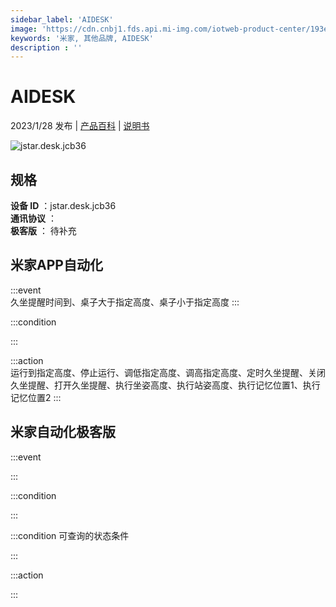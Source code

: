 ```yaml
---
sidebar_label: 'AIDESK'
image: 'https://cdn.cnbj1.fds.api.mi-img.com/iotweb-product-center/193e34cb2f60c402bd90acbe7883ea1a_1655894742423.png?GalaxyAccessKeyId=AKVGLQWBOVIRQ3XLEW&Expires=9223372036854775807&Signature=kL9ogeFla4XsfKRdmLhWSL94f34='
keywords: '米家, 其他品牌, AIDESK'
description : ''
---
```

# AIDESK

2023/1/28 发布 | [产品百科](https://home.mi.com/webapp/content/baike/product/index.html?model=jstar.desk.jcb36/) | [说明书](https://home.mi.com/views/introduction.html?model=jstar.desk.jcb36&region=cn)

![jstar.desk.jcb36](https://cdn.cnbj1.fds.api.mi-img.com/iotweb-product-center/193e34cb2f60c402bd90acbe7883ea1a_1655894742423.png?GalaxyAccessKeyId=AKVGLQWBOVIRQ3XLEW&Expires=9223372036854775807&Signature=kL9ogeFla4XsfKRdmLhWSL94f34=)

## 规格  
> 
**设备 ID** ：jstar.desk.jcb36  
**通讯协议** ：  
**极客版**  ： 待补充 


## 米家APP自动化  

:::event  
久坐提醒时间到、桌子大于指定高度、桌子小于指定高度
:::

:::condition  

:::

:::action   
运行到指定高度、停止运行、调低指定高度、调高指定高度、定时久坐提醒、关闭久坐提醒、打开久坐提醒、执行坐姿高度、执行站姿高度、执行记忆位置1、执行记忆位置2
:::

## 米家自动化极客版  

:::event  

:::

:::condition  

:::

:::condition 可查询的状态条件  

:::

:::action  

:::

        
